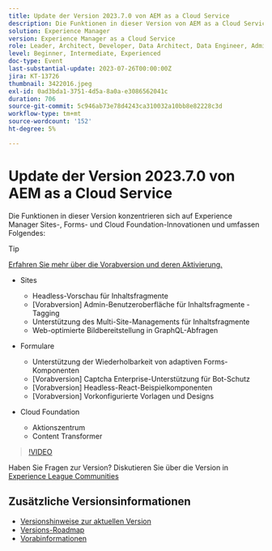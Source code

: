 ```yaml
---
title: Update der Version 2023.7.0 von AEM as a Cloud Service
description: Die Funktionen in dieser Version von AEM as a Cloud Service konzentrieren sich auf Innovationen in Experience Manager Sites, Forms und Cloud Foundation.
solution: Experience Manager
version: Experience Manager as a Cloud Service
role: Leader, Architect, Developer, Data Architect, Data Engineer, Admin, User
level: Beginner, Intermediate, Experienced
doc-type: Event
last-substantial-update: 2023-07-26T00:00:00Z
jira: KT-13726
thumbnail: 3422016.jpeg
exl-id: 0ad3bda1-3751-4d5a-8a0a-e3086562041c
duration: 706
source-git-commit: 5c946ab73e78d4243ca310032a10bb8e82228c3d
workflow-type: tm+mt
source-wordcount: '152'
ht-degree: 5%

---
```


# Update der Version 2023.7.0 von AEM as a Cloud Service

Die Funktionen in dieser Version konzentrieren sich auf Experience Manager Sites-, Forms- und Cloud Foundation-Innovationen und umfassen Folgendes:

>[!TIP]
>
>[Erfahren Sie mehr über die Vorabversion und deren Aktivierung.](https://experienceleague.adobe.com/docs/experience-manager-cloud-service/content/release-notes/prerelease.html)

* Sites
   * Headless-Vorschau für Inhaltsfragmente
   * [Vorabversion] Admin-Benutzeroberfläche für Inhaltsfragmente - Tagging
   * Unterstützung des Multi-Site-Managements für Inhaltsfragmente
   * Web-optimierte Bildbereitstellung in GraphQL-Abfragen

* Formulare
   * Unterstützung der Wiederholbarkeit von adaptiven Forms-Komponenten
   * [Vorabversion] Captcha Enterprise-Unterstützung für Bot-Schutz
   * [Vorabversion] Headless-React-Beispielkomponenten
   * [Vorabversion] Vorkonfigurierte Vorlagen und Designs

* Cloud Foundation
   * Aktionszentrum
   * Content Transformer

>[!VIDEO](https://video.tv.adobe.com/v/3422016/?learn=on)


Haben Sie Fragen zur Version?  Diskutieren Sie über die Version in [Experience League Communities](https://adobe.ly/3Y6CC6J)

## Zusätzliche Versionsinformationen

* [Versionshinweise zur aktuellen Version](https://experienceleague.adobe.com/docs/experience-manager-cloud-service/content/release-notes/home.html?lang=de)
* [Versions-Roadmap](https://experienceleague.adobe.com/docs/experience-manager-release-information/aem-release-updates/update-releases-roadmap.html?lang=de)
* [Vorabinformationen](https://experienceleague.adobe.com/docs/experience-manager-cloud-service/content/release-notes/prerelease.html)
